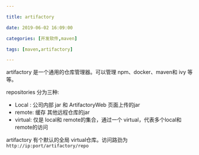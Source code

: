 ```yaml
---

title: artifactory

date: 2019-06-02 16:09:00

categories: [开发软件,maven]

tags: [maven,artifactory]

---
```




artifactory 是一个通用的仓库管理器。可以管理 npm、docker、maven和 ivy 等等。

repositories 分为三种:

- Local : 公司内部 jar 和 ArtifactoryWeb 页面上传的jar
- remote: 缓存 其他远程仓库的jar
- virtual: 仅是 local和 remote的集合，通过一个 virtual，代表多个local和remote的访问

artifactory 有个默认的全局 virtual仓库。访问路劲为 `http://ip:port/artifactory/repo`

